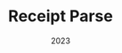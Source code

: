---
layout: project
type: project
published: true
image: img/projects/receipt-parse.jpeg
title: Receipt Parse
permalink: projects/kipa
date: 2023
labels:
  - Visualization
  - Big Data
  - Data Pipeline
  - Large Language Model
  - StreamLit
summary: People are continually making purchases from stores. Thus, examining receipts allows for valuable insights into the types of stores and products that individuals purchase/frequent. This converts receipts through a data pipeline where the paper receipts information is displayed in an Optical Character Recognition (OCR) - text file format and converted into JSON objects that represent how humans may classify receipts with the assistance of Large Language Model (LLM) ChatGPT4 (latest version 2023). Upon creation of JSONs, K-Nearest Neighbors was used to assist in the classification of vendor and product categories. The findings are displayed through visualizations on a Dashboard.

projecturl: https://receipt-classification-visualization.streamlit.app/
---